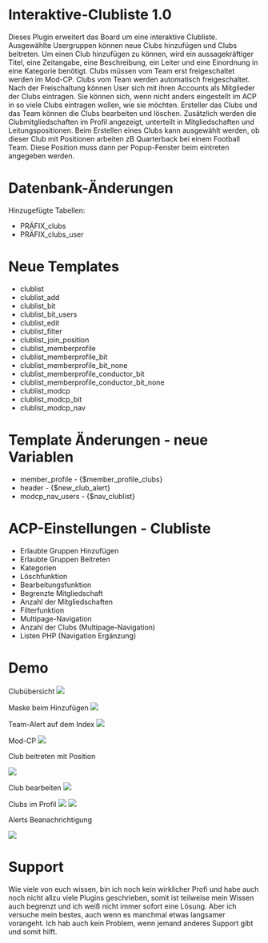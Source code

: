 # Interaktive-Clubliste 1.0
Dieses Plugin erweitert das Board um eine interaktive Clubliste. Ausgewählte Usergruppen können neue Clubs hinzufügen und Clubs beitreten. Um einen Club hinzufügen zu können, wird ein aussagekräftiger Titel, eine Zeitangabe, eine Beschreibung, ein Leiter und eine Einordnung in eine Kategorie benötigt. Clubs müssen vom Team erst freigeschaltet werden im Mod-CP. Clubs vom Team werden automatisch freigeschaltet. Nach der Freischaltung können User sich mit ihren Accounts als Mitglieder der Clubs eintragen. Sie können sich, wenn nicht anders eingestellt im ACP in so viele Clubs eintragen wollen, wie sie möchten. Ersteller das Clubs und das Team können die Clubs bearbeiten und löschen. Zusätzlich werden die Clubmitgliedschaften im Profil angezeigt, unterteilt in Mitgliedschaften und Leitungspositionen.
Beim Erstellen eines Clubs kann ausgewählt werden, ob dieser Club mit Positionen arbeiten zB Quarterback bei einem Football Team. Diese Position muss dann per Popup-Fenster beim eintreten angegeben werden. 

# Datenbank-Änderungen
Hinzugefügte Tabellen:
- PRÄFIX_clubs
- PRÄFIX_clubs_user

# Neue Templates
- clublist	
- clublist_add	
- clublist_bit	
- clublist_bit_users	
- clublist_edit	
- clublist_filter	
- clublist_join_position	
- clublist_memberprofile	
- clublist_memberprofile_bit	
- clublist_memberprofile_bit_none	
- clublist_memberprofile_conductor_bit	
- clublist_memberprofile_conductor_bit_none	
- clublist_modcp	
- clublist_modcp_bit	
- clublist_modcp_nav

# Template Änderungen - neue Variablen
- member_profile - {$member_profile_clubs}
- header - {$new_club_alert}
- modcp_nav_users - {$nav_clublist}

# ACP-Einstellungen - Clubliste
- Erlaubte Gruppen Hinzufügen
- Erlaubte Gruppen Beitreten
- Kategorien
- Löschfunktion
- Bearbeitungsfunktion
- Begrenzte Mitgliedschaft
- Anzahl der Mitgliedschaften
- Filterfunktion
- Multipage-Navigation
- Anzahl der Clubs (Multipage-Navigation)
- Listen PHP (Navigation Ergänzung)

# Demo
Clubübersicht
  <img src="https://www.bilder-hochladen.net/files/big/m4bn-8x-511a.png" />
  
Maske beim Hinzufügen
  <img src="https://www.bilder-hochladen.net/files/big/m4bn-8y-39e1.png" />
  
Team-Alert auf dem Index
  <img src="https://www.bilder-hochladen.net/files/m4bn-90-bb70.png" />
  
Mod-CP
  <img src="https://www.bilder-hochladen.net/files/big/m4bn-93-dcdb.png" />
  
Club beitreten mit Position

  <img src="https://www.bilder-hochladen.net/files/m4bn-92-5a1d.png" />
  
Club bearbeiten
  <img src="https://www.bilder-hochladen.net/files/big/m4bn-91-f756.png" />
  
Clubs im Profil
  <img src="https://www.bilder-hochladen.net/files/m4bn-94-09ac.png" />
  <img src="https://www.bilder-hochladen.net/files/m4bn-95-57d1.png" />

Alerts Beanachrichtigung

  <img src="https://www.bilder-hochladen.net/files/m4bn-8w-d2ec.png" />

# Support
Wie viele von euch wissen, bin ich noch kein wirklicher Profi und habe auch noch nicht allzu viele Plugins geschrieben, somit ist teilweise mein Wissen auch begrenzt und ich weiß nicht immer sofort eine Lösung. 
Aber ich versuche mein bestes, auch wenn es manchmal etwas langsamer vorangeht. Ich hab auch kein Problem, wenn jemand anderes Support gibt und somit hilft.
